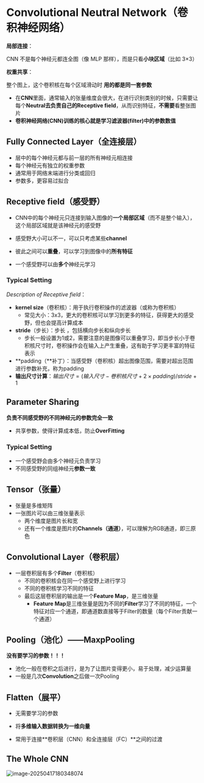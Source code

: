 # Convolutional Neutral Network（卷积神经网络）

**局部连接**：

CNN 不是每个神经元都连全图（像 MLP 那样），而是只看**小块区域**（比如 3×3）

**权重共享**：

整个图上，这个卷积核在每个区域滑动时 **用的都是同一套参数**

- 在**CNN**里面，通常输入的张量维度会很大，在进行识别类别的时候，只需要让每个**Neutral去负责自己的Receptive field**，从而识别特征，**不需要**看整张图片
- **卷积神经网络(CNN)训练的核心就是学习滤波器(filter)中的参数数值**

## Fully Connected Layer（全连接层）

- 层中的每个神经元都与前一层的所有神经元相连接
- 每个神经元有独立的权重参数
- 通常用于网络末端进行分类或回归
- 参数多，更容易过拟合

## Receptive field（感受野）

- CNN中的每个神经元只连接到输入图像的**一个局部区域**（而不是整个输入），这个局部区域就是该神经元的感受野

- 感受野大小可以不一，可以只考虑某些**channel**
- 彼此之间可以**重叠**，可以学习到图像中的**所有特征**
- 一个感受野可以由**多个**神经元学习

### Typical Setting

*Description of Receptive field*：

- **kernel size**（卷积核）：用于执行卷积操作的滤波器（或称为卷积核）
  - 常见大小：3x3，更大的卷积核可以学习到更多的特征，获得更大的感受野，但也会提高计算成本
- **stride**（步长）：步长 ，包括横向步长和纵向步长
  - 步长一般设置为1或2，需要注意的是图像可以重叠学习，即当步长小于卷积核尺寸时，卷积操作会在输入上产生重叠，这有助于学习更丰富的特征表示
- **padding（**补丁）：当感受野（卷积核）超出图像范围，需要对超出范围进行参数补充，称为padding
- **输出尺寸计算**：$输出尺寸 = (输入尺寸 - 卷积核尺寸 + 2 × padding) / stride + 1$

## Parameter Sharing

**负责不同感受野的不同神经元的参数完全一致**

- 共享参数，使得计算成本低，防止**OverFitting**

### Typical Setting

- 一个感受野会由多个神经元负责学习
- 不同感受野的同组神经元**参数一致**

## Tensor（张量）

- 张量是多维矩阵
- 一张图片可以由三维张量表示
  - 两个维度是图片长和宽
  - 还有一个维度是图片的**Channels（通道）**，可以理解为RGB通道，即三原色



## Convolutional Layer（卷积层）

- 一层卷积层有多个**Filter**（卷积核）
  - 不同的卷积核会在同一个感受野上进行学习
  - 不同的卷积核学习不同的特征
  - 最后这层卷积层的输出是一个**Feature Map**，是三维张量
    - **Feature Map**是三维张量是因为不同的**Filter**学习了不同的特征，一个特征对应一个通道，即通道数直接等于Filter的数量（每个Filter贡献一个通道）

## Pooling（池化）——MaxpPooling

**没有要学习的参数！！！**

- 池化一般在卷积之后进行，是为了让图片变得更小，易于处理，减少运算量
- 一般是几次**Convolution**之后做一次Pooling

## Flatten（展平）

- 无需要学习的参数

- 将**多维输入数据转换为一维向量**
- 常用于连接**卷积层（CNN）和全连接层（FC）**之间的过渡

## The Whole CNN

![image-20250417180348074](C:\Users\86135\AppData\Roaming\Typora\typora-user-images\image-20250417180348074.png)